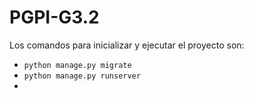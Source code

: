 # PGPI-G3.2
Los comandos para inicializar y ejecutar el proyecto son:
- ```python manage.py migrate```
- ```python manage.py runserver```
- 